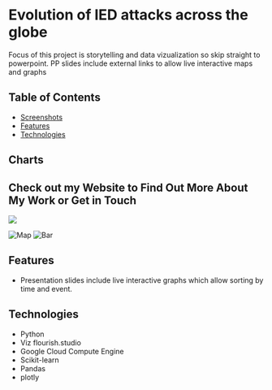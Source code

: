 # Evolution of IED attacks across the globe
Focus of this project is storytelling and data vizualization so skip straight to powerpoint.
PP slides include external links to allow live interactive maps and graphs


## Table of Contents

* [Screenshots](#screenshots)
* [Features](#features) 
* [Technologies](#technologies)


## Charts
## Check out my Website to Find Out More About My Work or Get in Touch
[<img src="site.gif">](https://rlew631.github.io/portfolio/)

![Map](https://github.com/RamonMartin1/Global_IED_Attacks/blob/master/map%20ping.gif)
![Bar](https://github.com/RamonMartin1/Global_IED_Attacks/blob/master/Bar%20run%20chart.gif)

## Features

* Presentation slides include live interactive graphs which allow sorting by time and event.

## Technologies

* Python
* Viz flourish.studio
* Google Cloud Compute Engine
* Scikit-learn
* Pandas 
* plotly


